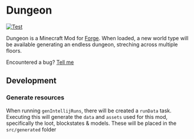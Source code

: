 # Dungeon
[![Test](https://github.com/PssbleTrngle/Dungeon/workflows/Test/badge.svg?branch=develop)](https://github.com/PssbleTrngle/Dungeon/actions?query=workflow%3ATest)

Dungeon is a Minecraft Mod for [Forge](http://files.minecraftforge.net/).
When loaded, a new world type will be available generating an endless dungeon, streching across multiple floors.

Encountered a bug? [Tell me](https://github.com/PssbleTrngle/Dungeon/issues/new/choose)

## Development

### Generate resources
When running `genIntellijRuns`, there will be created a `runData` task.
Executing this will generate the `data` and `assets` used for this mod,
specifically the loot, blockstates & models.
These will be placed in the `src/generated` folder
